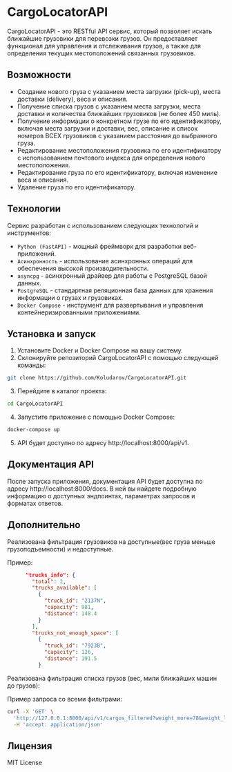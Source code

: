 # CargoLocatorAPI
CargoLocatorAPI - это RESTful API сервис, который позволяет искать ближайшие грузовики для перевозки грузов. Он предоставляет функционал для управления и отслеживания грузов, а также для определения текущих местоположений связанных грузовиков.

## Возможности
* Создание нового груза с указанием места загрузки (pick-up), места доставки (delivery), веса и описания.
* Получение списка грузов с указанием места загрузки, места доставки и количества ближайших грузовиков (не более 450 миль).
* Получение информации о конкретном грузе по его идентификатору, включая места загрузки и доставки, вес, описание и список номеров ВСЕХ грузовиков с указанием расстояния до выбранного груза.
* Редактирование местоположения грузовика по его идентификатору с использованием почтового индекса для определения нового местоположения.
* Редактирование груза по его идентификатору, включая изменение веса и описания.
* Удаление груза по его идентификатору.

## Технологии
Сервис разработан с использованием следующих технологий и инструментов:

* `Python (FastAPI)` - мощный фреймворк для разработки веб-приложений.
* `Асинхронность` - использование асинхронных операций для обеспечения высокой производительности.
* `asyncpg` - асинхронный драйвер для работы с PostgreSQL базой данных.
* `PostgreSQL` - стандартная реляционная база данных для хранения информации о грузах и грузовиках.
* `Docker Compose` - инструмент для развертывания и управления контейнеризированными приложениями.
## Установка и запуск
1. Установите Docker и Docker Compose на вашу систему.
2. Склонируйте репозиторий CargoLocatorAPI с помощью следующей команды:
```bash
git clone https://github.com/Koludarov/CargoLocatorAPI.git
```
3. Перейдите в каталог проекта:
```bash
cd CargoLocatorAPI
````
4. Запустите приложение с помощью Docker Compose:
```bash
docker-compose up
```
5. API будет доступно по адресу http://localhost:8000/api/v1.
## Документация API
После запуска приложения, документация API будет доступна по адресу http://localhost:8000/docs. В ней вы найдете подробную информацию о доступных эндпоинтах, параметрах запросов и форматах ответов.
## Дополнительно
Реализована фильтрация грузовиков на доступные(вес груза меньше грузоподъемности) и недоступные.

Пример:
```json
      "trucks_info": {
        "total": 2,
        "trucks_available": [
          {
            "truck_id": "2137N",
            "capacity": 981,
            "distance": 148.4
          }
        ],
        "trucks_not_enough_space": [
          {
            "truck_id": "7923B",
            "capacity": 126,
            "distance": 191.5
          }
```
Реализована фильтрация списка грузов (вес, мили ближайших машин до грузов):

Пример запроса со всеми фильтрами:
```bash
curl -X 'GET' \
  'http://127.0.0.1:8000/api/v1/cargos_filtered?weight_more=78&weight_less=305&distance_more=125&distance_less=212' \
  -H 'accept: application/json'
```
## Лицензия
MIT License